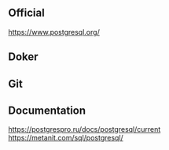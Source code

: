 ## Official
https://www.postgresql.org/

## Doker

## Git

## Documentation
https://postgrespro.ru/docs/postgresql/current
https://metanit.com/sql/postgresql/